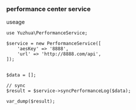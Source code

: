 ### performance center service

useage
```
use Yuzhua\PerformanceService;

$service = new PerformanceService([
    'aesKey' => '8888',
    'url' => 'http://8888.com/api',
]);


$data = [];

// sync
$result = $service->syncPerformanceLog($data);

var_dump($result);



```